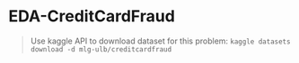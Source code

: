# EDA-CreditCardFraud

> Use kaggle API to download dataset for this problem: 
  `kaggle datasets download -d mlg-ulb/creditcardfraud`
